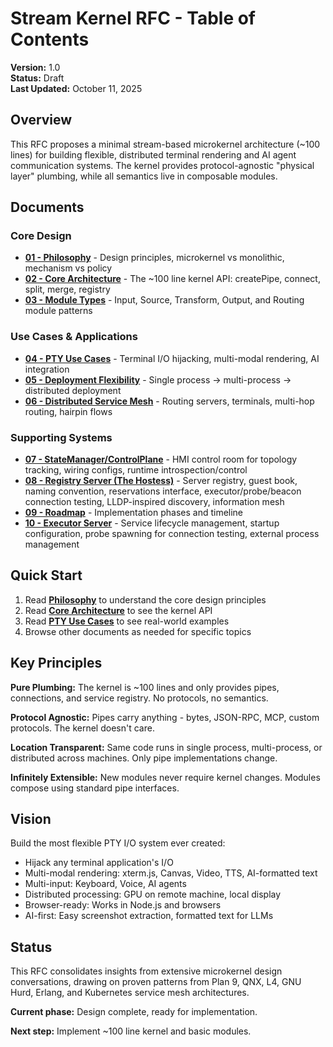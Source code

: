 # Stream Kernel RFC - Table of Contents

**Version:** 1.0  
**Status:** Draft  
**Last Updated:** October 11, 2025

## Overview

This RFC proposes a minimal stream-based microkernel architecture (~100 lines) for building flexible, distributed terminal rendering and AI agent communication systems. The kernel provides protocol-agnostic "physical layer" plumbing, while all semantics live in composable modules.

## Documents

### Core Design
- **[01 - Philosophy](01-philosophy.md)** - Design principles, microkernel vs monolithic, mechanism vs policy
- **[02 - Core Architecture](02-core-architecture.md)** - The ~100 line kernel API: createPipe, connect, split, merge, registry
- **[03 - Module Types](03-module-types.md)** - Input, Source, Transform, Output, and Routing module patterns

### Use Cases & Applications  
- **[04 - PTY Use Cases](04-pty-use-cases.md)** - Terminal I/O hijacking, multi-modal rendering, AI integration
- **[05 - Deployment Flexibility](05-deployment-flexibility.md)** - Single process → multi-process → distributed deployment
- **[06 - Distributed Service Mesh](06-distributed-service-mesh.md)** - Routing servers, terminals, multi-hop routing, hairpin flows

### Supporting Systems
- **[07 - StateManager/ControlPlane](07-state-manager.md)** - HMI control room for topology tracking, wiring configs, runtime introspection/control
- **[08 - Registry Server (The Hostess)](08-registry-server.md)** - Server registry, guest book, naming convention, reservations interface, executor/probe/beacon connection testing, LLDP-inspired discovery, information mesh
- **[09 - Roadmap](09-roadmap.md)** - Implementation phases and timeline
- **[10 - Executor Server](10-executor-server.md)** - Service lifecycle management, startup configuration, probe spawning for connection testing, external process management

## Quick Start

1. Read **[Philosophy](01-philosophy.md)** to understand the core design principles
2. Read **[Core Architecture](02-core-architecture.md)** to see the kernel API
3. Read **[PTY Use Cases](04-pty-use-cases.md)** to see real-world examples
4. Browse other documents as needed for specific topics

## Key Principles

**Pure Plumbing:** The kernel is ~100 lines and only provides pipes, connections, and service registry. No protocols, no semantics.

**Protocol Agnostic:** Pipes carry anything - bytes, JSON-RPC, MCP, custom protocols. The kernel doesn't care.

**Location Transparent:** Same code runs in single process, multi-process, or distributed across machines. Only pipe implementations change.

**Infinitely Extensible:** New modules never require kernel changes. Modules compose using standard pipe interfaces.

## Vision

Build the most flexible PTY I/O system ever created:
- Hijack any terminal application's I/O
- Multi-modal rendering: xterm.js, Canvas, Video, TTS, AI-formatted text
- Multi-input: Keyboard, Voice, AI agents
- Distributed processing: GPU on remote machine, local display
- Browser-ready: Works in Node.js and browsers
- AI-first: Easy screenshot extraction, formatted text for LLMs

## Status

This RFC consolidates insights from extensive microkernel design conversations, drawing on proven patterns from Plan 9, QNX, L4, GNU Hurd, Erlang, and Kubernetes service mesh architectures.

**Current phase:** Design complete, ready for implementation.

**Next step:** Implement ~100 line kernel and basic modules.
